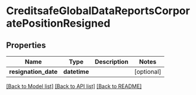 # CreditsafeGlobalDataReportsCorporatePositionResigned

## Properties
Name | Type | Description | Notes
------------ | ------------- | ------------- | -------------
**resignation_date** | **datetime** |  | [optional] 

[[Back to Model list]](../README.md#documentation-for-models) [[Back to API list]](../README.md#documentation-for-api-endpoints) [[Back to README]](../README.md)

